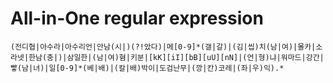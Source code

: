 # All-in-One regular expression
```
(전디협|아수라|아수리언|안남(시|)(?!았다)|메[0-9]*(갤|갈)|(김|씹)치(남|여)|몰카|소라넷|한남(충|)|삼일한|(남|여)혐|키분|[kK][iI][bB][uU][nN]|(언|형)냐|워마드|강간|빻(남|녀)|일[0-9]*(베|배)|(칼|배)박이|도검난무|(깡|칸)코레|(좌|우)익).*
```
